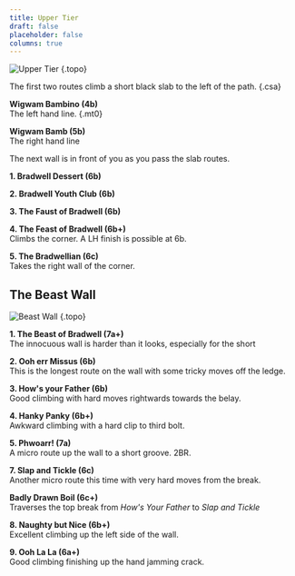 ```yaml
---
title: Upper Tier
draft: false
placeholder: false
columns: true
---
```



![Upper Tier](/img/peak/buxton/bradwell-dale-upper-tier.jpg)
{.topo}

The first two routes climb a short black slab to the left of the path.
{.csa}

**Wigwam Bambino (4b)**  
The left hand line.
{.mt0}

**Wigwam Bamb (5b)**  
The right hand line

The next wall is in front of you as you pass the slab routes.

**1. Bradwell Dessert (6b)**

**2. Bradwell Youth Club (6b)**

**3. The Faust of Bradwell (6b)**

**4. The Feast of Bradwell (6b+)**  
Climbs the corner. A LH finish is possible at 6b.

**5. The Bradwellian (6c)**  
Takes the right wall of the corner.

## The Beast Wall

![Beast Wall](/img/peak/buxton/bradwell-dale-upper-tier-beast-wall.jpg)
{.topo}

**1. The Beast of Bradwell (7a+)**  
The innocuous wall is harder than it looks, especially for the short

**2. Ooh err Missus (6b)**  
This is the longest route on the wall with some tricky moves off the ledge.

**3. How's your Father (6b)**  
Good climbing with hard moves rightwards towards the belay.

**4. Hanky Panky (6b+)**  
Awkward climbing with a hard clip to third bolt.

**5. Phwoarr! (7a)**  
A micro route up the wall to a short groove. 2BR.

**7. Slap and Tickle (6c)**  
Another micro route this time with very hard moves from the break.

**Badly Drawn Boil (6c+)**  
Traverses the top break from _How's Your Father_ to _Slap and Tickle_

**8. Naughty but Nice (6b+)**  
Excellent climbing up the left side of the wall.

**9. Ooh La La (6a+)**  
Good climbing finishing up the hand jamming crack.
